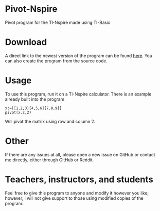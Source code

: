 # Pivot-Nspire
Pivot program for the TI-Nspire made using TI-Basic

# Download
A direct link to the newest version of the program can be found [here](https://github.com/WoaowMusic/Pivot-Nspire/releases/download/v1.0.0/pvt.tns).  You can also create the program from the source code.

# Usage
To use this program, run it on a TI-Nspire calculator.  There is an example already built into the program.

```BASIC
x:=[[1,2,3][4,5,6][7,8,9]]
pivot(x,2,2)
```

Will pivot the matrix using row and column 2.

# Other
If there are any issues at all, please open a new issue on GitHub or contact me directly, either through GitHub or Reddit.

# Teachers, instructors, and students
Feel free to give this program to anyone and modify it however you like; however, I will not give support to those using modified copies of the program.
